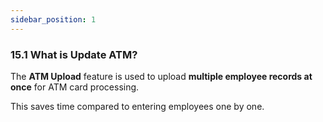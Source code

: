 ```yaml
---
sidebar_position: 1
---
```


### 15.1 What is Update ATM?

The **ATM Upload** feature is used to upload **multiple employee records at once** for ATM card processing.

This saves time compared to entering employees one by one.